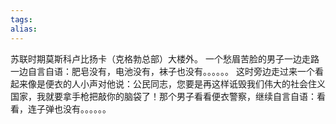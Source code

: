 ```yaml
---
tags: 
alias:
---
```

苏联时期莫斯科卢比扬卡（克格勃总部）大楼外。
一个愁眉苦脸的男子一边走路一边自言自语：肥皂没有，电池没有，袜子也没有。。。。。。
这时旁边走过来一个看起来像是便衣的人小声对他说：公民同志，您要是再这样诋毁我们伟大的社会住义国家，我就要拿手枪把敲你的脑袋了！那个男子看看便衣警察，继续自言自语：看看，连子弹也没有。。。。。。